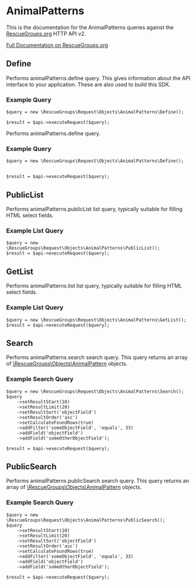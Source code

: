 # AnimalPatterns

This is the documentation for the AnimalPatterns queries against the [RescueGroups.org](https://www.rescuegroups.org/) HTTP API v2.

[Full Documentation on RescueGroups.org](https://userguide.rescuegroups.org/display/APIDG/Object+definitions#Objectdefinitions-animalPatterns)

## Define
Performs animalPatterns.define query. This gives information about the API interface to your application. These are also used to build this SDK.

### Example Query

    $query = new \RescueGroups\Request\Objects\AnimalPatterns\Define();

    $result = $api->executeRequest($query);
Performs animalPatterns.define query.

### Example Query

    $query = new \RescueGroups\Request\Objects\AnimalPatterns\Define();


    $result = $api->executeRequest($query);

## PublicList
Performs animalPatterns.publicList list query, typically suitable for filling HTML select fields.

### Example List Query

    $query = new \RescueGroups\Request\Objects\AnimalPatterns\PublicList();
    $result = $api->executeRequest($query);
## GetList
Performs animalPatterns.list list query, typically suitable for filling HTML select fields.

### Example List Query

    $query = new \RescueGroups\Request\Objects\AnimalPatterns\GetList();
    $result = $api->executeRequest($query);
## Search
Performs animalPatterns.search search query. This query returns an array of [\RescueGroups\Objects\AnimalPattern](../../../src/Objects/AnimalPattern.php) objects.

### Example Search Query

    $query = new \RescueGroups\Request\Objects\AnimalPatterns\Search();
    $query
        ->setResultStart(10)
        ->setResultLimit(20)
        ->setResultSort('objectField')
        ->setResultOrder('asc')
        ->setCalculateFoundRows(true)
        ->addFilter('someObjectField', 'equals', 33)
        ->addField('objectField')
        ->addField('someOtherObjectField');

    $result = $api->executeRequest($query);
## PublicSearch
Performs animalPatterns.publicSearch search query. This query returns an array of [\RescueGroups\Objects\AnimalPattern](../../../src/Objects/AnimalPattern.php) objects.

### Example Search Query

    $query = new \RescueGroups\Request\Objects\AnimalPatterns\PublicSearch();
    $query
        ->setResultStart(10)
        ->setResultLimit(20)
        ->setResultSort('objectField')
        ->setResultOrder('asc')
        ->setCalculateFoundRows(true)
        ->addFilter('someObjectField', 'equals', 33)
        ->addField('objectField')
        ->addField('someOtherObjectField');

    $result = $api->executeRequest($query);
